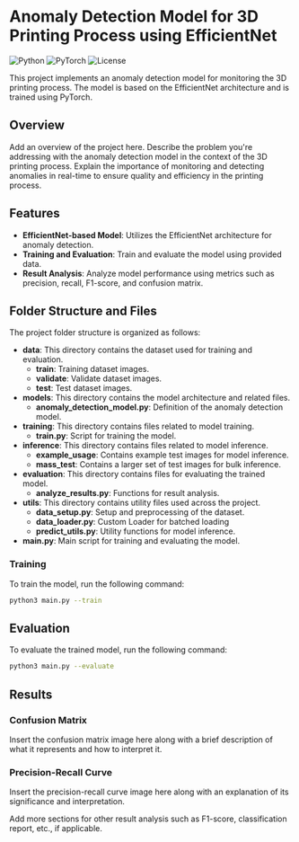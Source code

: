# Anomaly Detection Model for 3D Printing Process using EfficientNet

![Python](https://img.shields.io/badge/Python-3.8%2B-blue)
![PyTorch](https://img.shields.io/badge/PyTorch-1.8%2B-orange)
![License](https://img.shields.io/badge/License-MIT-green)

This project implements an anomaly detection model for monitoring the 3D printing process. The model is based on the EfficientNet architecture and is trained using PyTorch.

## Overview

Add an overview of the project here. Describe the problem you're addressing with the anomaly detection model in the context of the 3D printing process. Explain the importance of monitoring and detecting anomalies in real-time to ensure quality and efficiency in the printing process.

## Features

- **EfficientNet-based Model**: Utilizes the EfficientNet architecture for anomaly detection.
- **Training and Evaluation**: Train and evaluate the model using provided data.
- **Result Analysis**: Analyze model performance using metrics such as precision, recall, F1-score, and confusion matrix.

## Folder Structure and Files

The project folder structure is organized as follows:

- **data**: This directory contains the dataset used for training and evaluation.
  - **train**: Training dataset images.
  - **validate**: Validate dataset images.
  - **test**: Test dataset images.
- **models**: This directory contains the model architecture and related files.
  - **anomaly_detection_model.py**: Definition of the anomaly detection model.
- **training**: This directory contains files related to model training.
  - **train.py**: Script for training the model.
- **inference**: This directory contains files related to model inference.
  - **example_usage**: Contains example test images for model inference.
  - **mass_test**: Contains a larger set of test images for bulk inference.
- **evaluation**: This directory contains files for evaluating the trained model.
  - **analyze_results.py**: Functions for result analysis.
- **utils**: This directory contains utility files used across the project.
  - **data_setup.py**: Setup and preprocessing of the dataset.
  - **data_loader.py**: Custom Loader for batched loading
  - **predict_utils.py**: Utility functions for model inference.
- **main.py**: Main script for training and evaluating the model.

### Training

To train the model, run the following command:

```bash
python3 main.py --train
```

## Evaluation

To evaluate the trained model, run the following command:

```bash
python3 main.py --evaluate
```

## Results

### Confusion Matrix

Insert the confusion matrix image here along with a brief description of what it represents and how to interpret it.

### Precision-Recall Curve

Insert the precision-recall curve image here along with an explanation of its significance and interpretation.

Add more sections for other result analysis such as F1-score, classification report, etc., if applicable.
